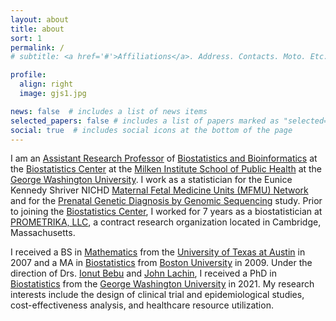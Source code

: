 ```yaml
---
layout: about
title: about
sort: 1
permalink: /
# subtitle: <a href='#'>Affiliations</a>. Address. Contacts. Moto. Etc.

profile:
  align: right
  image: gjs1.jpg

news: false  # includes a list of news items
selected_papers: false # includes a list of papers marked as "selected={true}"
social: true  # includes social icons at the bottom of the page
---
```


I am an [Assistant Research Professor](https://biostatcenter.gwu.edu/people/grecio-j-sandoval) of [Biostatistics and Bioinformatics](https://publichealth.gwu.edu/departments/biostatistics-and-bioinformatics) at the [Biostatistics Center](https://biostatcenter.gwu.edu/) at the [Milken Institute School of Public Health](https://publichealth.gwu.edu/) at the [George Washington University](https://www.gwu.edu/). I work as a statistician for the Eunice Kennedy Shriver NICHD [Maternal Fetal Medicine Units (MFMU) Network](https://mfmunetwork.bsc.gwu.edu/) and for the [Prenatal Genetic Diagnosis by Genomic Sequencing](https://biostatcenter.gwu.edu/projects/prenatal-genetic-diagnosis-genomic-sequencing-prospective-evaluation-prenatalseq) study. Prior to joining the [Biostatistics Center](https://biostatcenter.gwu.edu/), I worked for 7 years as a biostatistician at [PROMETRIKA, LLC](https://www.prometrika.com/), a contract research organization located in Cambridge, Massachusetts. &nbsp;

I received a BS in [Mathematics](https://www.ma.utexas.edu/) from the [University of Texas at Austin](https://www.utexas.edu/) in 2007 and a MA in [Biostatistics](https://www.bu.edu/sph/about/departments/biostatistics/) from [Boston University](https://www.bu.edu/) in 2009. Under the direction of Drs. [Ionut Bebu](https://biostatcenter.gwu.edu/people/research-faculty/ionut-bebu) and [John Lachin](https://biostatcenter.gwu.edu/people/research-faculty/john-m-lachin), I received a PhD in [Biostatistics](https://statistics.columbian.gwu.edu/) from the [George Washington University](https://www.gwu.edu/) in 2021. My research interests include the design of clinical trial and epidemiological studies, cost-effectiveness analysis, and healthcare resource utilization.

